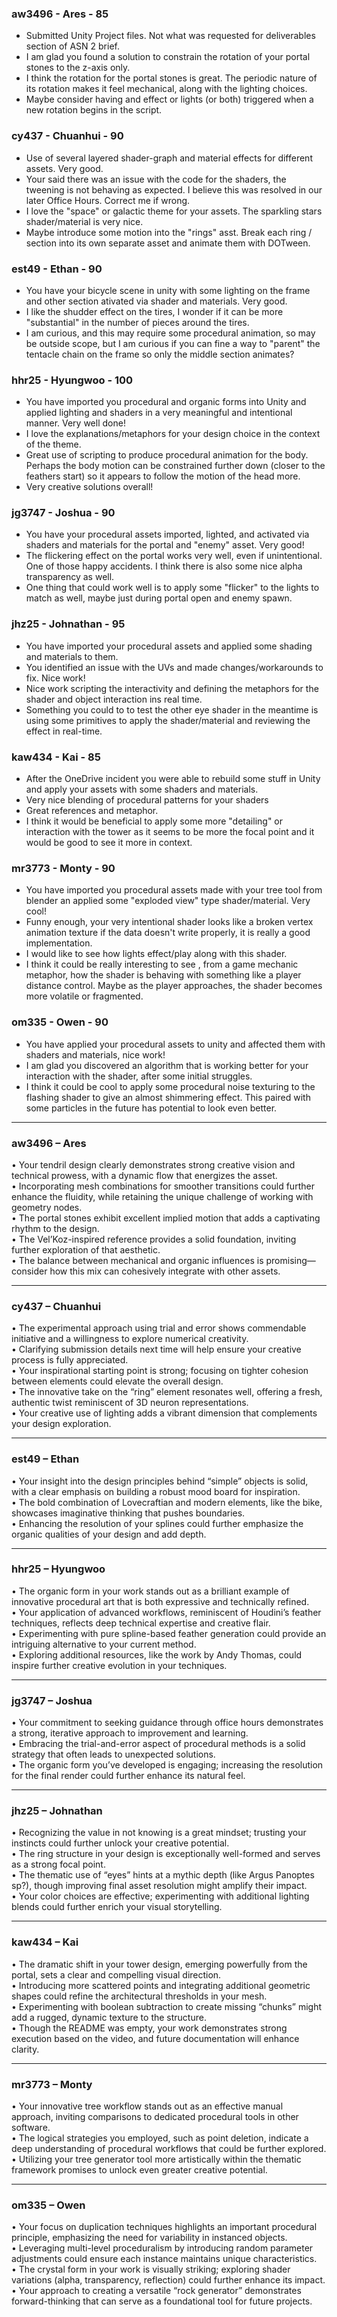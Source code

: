 ### aw3496 - Ares - 85
- Submitted Unity Project files. Not what was requested for deliverables section of ASN 2 brief.
- I am glad you found a solution to constrain the rotation of your portal stones to the z-axis only.
- I think the rotation for the portal stones is great. The periodic nature of its rotation makes it feel mechanical, along with the lighting choices.
- Maybe consider having and effect or lights (or both) triggered when a new rotation begins in the script.


### cy437 - Chuanhui - 90
- Use of several layered shader-graph and material effects for different assets. Very good.
- Your said there was an issue with the code for the shaders, the tweening is not behaving as expected. I believe this was resolved in our later Office Hours. Correct me if wrong.
- I love the "space" or galactic theme for your assets. The sparkling stars shader/material is very nice.
- Maybe introduce some motion into the "rings" asst. Break each ring / section into its own separate asset and animate them with DOTween.

### est49 - Ethan - 90
- You have your bicycle scene in unity with some lighting on the frame and other section ativated via shader and materials. Very good.
- I like the shudder effect on the tires, I wonder if it can be more "substantial" in the number of pieces around the tires.
-  I am curious, and this may require some procedural animation, so may be outside scope, but I am curious if you can fine a way to "parent" the tentacle chain on the frame so only the middle section animates?

### hhr25 - Hyungwoo - 100
- You have imported you procedural and organic forms into Unity and applied lighting and shaders in a very meaningful and intentional manner. Very well done!
- I love the explanations/metaphors for your design choice in the context of the theme.
- Great use of scripting to produce procedural animation for the body. Perhaps the body motion can be constrained further down (closer to the feathers start) so it appears to follow the motion of the head more. 
- Very creative solutions overall!

### jg3747 - Joshua - 90
- You have your procedural assets imported, lighted, and activated via shaders and materials for the portal and "enemy" asset. Very good!
- The flickering effect on the portal works very well, even if unintentional. One of those happy accidents. I think there is also some nice alpha transparency as well.
- One thing that could work well is to apply some "flicker" to the lights to match as well, maybe just during portal open and enemy spawn.

### jhz25 - Johnathan - 95
- You have imported your procedural assets and applied some shading and materials to them. 
- You identified an issue with the UVs and made changes/workarounds to fix. Nice work!
- Nice work scripting the interactivity and defining the metaphors for the shader and object interaction ins real time.
- Something you could to to test the other eye shader in the meantime is using some primitives to apply the shader/material and reviewing the effect in real-time.

### kaw434 - Kai - 85
- After the OneDrive incident you were able to rebuild some stuff in Unity and apply your assets with some shaders and materials.
- Very nice blending of procedural patterns for your shaders
- Great references and metaphor. 
- I think it would be beneficial to apply some more "detailing" or interaction with the tower as it seems to be more the focal point and it would be good to see it more in context.

### mr3773 - Monty - 90
- You have imported you procedural assets made with your tree tool from blender an applied some "exploded view" type shader/material. Very cool!
- Funny enough, your very intentional shader looks like a broken vertex animation texture if the data doesn't write properly, it is really a good implementation.
- I would like to see how lights effect/play along with this shader.
- I  think it could be really interesting to see , from a game mechanic metaphor, how the shader is behaving with something like a player distance control. Maybe as the player approaches, the shader becomes more volatile or fragmented.
  

### om335 - Owen - 90
- You have applied your procedural assets to unity and affected them with shaders and materials, nice work!
- I am glad you discovered an algorithm that is working better for your interaction with the shader, after some initial struggles.
- I think it could be cool to apply some procedural noise texturing to the flashing shader to give an almost shimmering effect. This paired with some particles in the future has potential to look even better.


---


### aw3496 – Ares

• Your tendril design clearly demonstrates strong creative vision and technical prowess, with a dynamic flow that energizes the asset.  
• Incorporating mesh combinations for smoother transitions could further enhance the fluidity, while retaining the unique challenge of working with geometry nodes.  
• The portal stones exhibit excellent implied motion that adds a captivating rhythm to the design.  
• The Vel’Koz-inspired reference provides a solid foundation, inviting further exploration of that aesthetic.  
• The balance between mechanical and organic influences is promising—consider how this mix can cohesively integrate with other assets.

---

### cy437 – Chuanhui

• The experimental approach using trial and error shows commendable initiative and a willingness to explore numerical creativity.  
• Clarifying submission details next time will help ensure your creative process is fully appreciated.  
• Your inspirational starting point is strong; focusing on tighter cohesion between elements could elevate the overall design.  
• The innovative take on the “ring” element resonates well, offering a fresh, authentic twist reminiscent of 3D neuron representations.  
• Your creative use of lighting adds a vibrant dimension that complements your design exploration.

---

### est49 – Ethan

• Your insight into the design principles behind “simple” objects is solid, with a clear emphasis on building a robust mood board for inspiration.  
• The bold combination of Lovecraftian and modern elements, like the bike, showcases imaginative thinking that pushes boundaries.  
• Enhancing the resolution of your splines could further emphasize the organic qualities of your design and add depth.

---

### hhr25 – Hyungwoo

• The organic form in your work stands out as a brilliant example of innovative procedural art that is both expressive and technically refined.  
• Your application of advanced workflows, reminiscent of Houdini’s feather techniques, reflects deep technical expertise and creative flair.  
• Experimenting with pure spline-based feather generation could provide an intriguing alternative to your current method.  
• Exploring additional resources, like the work by Andy Thomas, could inspire further creative evolution in your techniques.

---

### jg3747 – Joshua

• Your commitment to seeking guidance through office hours demonstrates a strong, iterative approach to improvement and learning.  
• Embracing the trial-and-error aspect of procedural methods is a solid strategy that often leads to unexpected solutions.  
• The organic form you’ve developed is engaging; increasing the resolution for the final render could further enhance its natural feel.

---

### jhz25 – Johnathan

• Recognizing the value in not knowing is a great mindset; trusting your instincts could further unlock your creative potential.  
• The ring structure in your design is exceptionally well-formed and serves as a strong focal point.  
• The thematic use of “eyes” hints at a mythic depth (like Argus Panoptes sp?), though improving final asset resolution might amplify their impact.  
• Your color choices are effective; experimenting with additional lighting blends could further enrich your visual storytelling.

---

### kaw434 – Kai

• The dramatic shift in your tower design, emerging powerfully from the portal, sets a clear and compelling visual direction.  
• Introducing more scattered points and integrating additional geometric shapes could refine the architectural thresholds in your mesh.  
• Experimenting with boolean subtraction to create missing “chunks” might add a rugged, dynamic texture to the structure.  
• Though the README was empty, your work demonstrates strong execution based on the video, and future documentation will enhance clarity.

---

### mr3773 – Monty

• Your innovative tree workflow stands out as an effective manual approach, inviting comparisons to dedicated procedural tools in other software.  
• The logical strategies you employed, such as point deletion, indicate a deep understanding of procedural workflows that could be further explored.  
• Utilizing your tree generator tool more artistically within the thematic framework promises to unlock even greater creative potential.

---

### om335 – Owen

• Your focus on duplication techniques highlights an important procedural principle, emphasizing the need for variability in instanced objects.  
• Leveraging multi-level proceduralism by introducing random parameter adjustments could ensure each instance maintains unique characteristics.  
• The crystal form in your work is visually striking; exploring shader variations (alpha, transparency, reflection) could further enhance its impact.  
• Your approach to creating a versatile “rock generator” demonstrates forward-thinking that can serve as a foundational tool for future projects.



